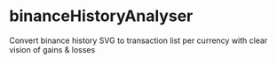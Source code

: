 # binanceHistoryAnalyser
Convert binance history SVG to transaction list per currency with clear vision of gains &amp; losses

